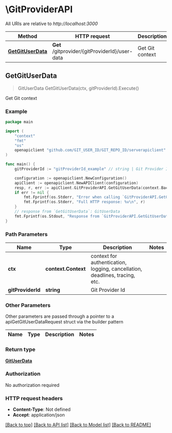 # \GitProviderAPI

All URIs are relative to *http://localhost:3000*

Method | HTTP request | Description
------------- | ------------- | -------------
[**GetGitUserData**](GitProviderAPI.md#GetGitUserData) | **Get** /gitprovider/{gitProviderId}/user-data | Get Git context



## GetGitUserData

> GitUserData GetGitUserData(ctx, gitProviderId).Execute()

Get Git context



### Example

```go
package main

import (
	"context"
	"fmt"
	"os"
	openapiclient "github.com/GIT_USER_ID/GIT_REPO_ID/serverapiclient"
)

func main() {
	gitProviderId := "gitProviderId_example" // string | Git Provider Id

	configuration := openapiclient.NewConfiguration()
	apiClient := openapiclient.NewAPIClient(configuration)
	resp, r, err := apiClient.GitProviderAPI.GetGitUserData(context.Background(), gitProviderId).Execute()
	if err != nil {
		fmt.Fprintf(os.Stderr, "Error when calling `GitProviderAPI.GetGitUserData``: %v\n", err)
		fmt.Fprintf(os.Stderr, "Full HTTP response: %v\n", r)
	}
	// response from `GetGitUserData`: GitUserData
	fmt.Fprintf(os.Stdout, "Response from `GitProviderAPI.GetGitUserData`: %v\n", resp)
}
```

### Path Parameters


Name | Type | Description  | Notes
------------- | ------------- | ------------- | -------------
**ctx** | **context.Context** | context for authentication, logging, cancellation, deadlines, tracing, etc.
**gitProviderId** | **string** | Git Provider Id | 

### Other Parameters

Other parameters are passed through a pointer to a apiGetGitUserDataRequest struct via the builder pattern


Name | Type | Description  | Notes
------------- | ------------- | ------------- | -------------


### Return type

[**GitUserData**](GitUserData.md)

### Authorization

No authorization required

### HTTP request headers

- **Content-Type**: Not defined
- **Accept**: application/json

[[Back to top]](#) [[Back to API list]](../README.md#documentation-for-api-endpoints)
[[Back to Model list]](../README.md#documentation-for-models)
[[Back to README]](../README.md)

